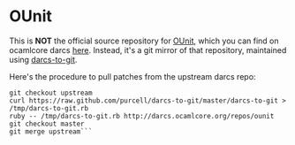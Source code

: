 # OUnit

This is **NOT** the official source repository for [OUnit](http://ounit.forge.ocamlcore.org/index.php), which you can find on ocamlcore darcs [here](http://darcs.ocamlcore.org/cgi-bin/darcsweb.cgi?r=ounit;a=summary). Instead, it's a git mirror of that repository, maintained using [darcs-to-git](http://www.sanityinc.com/articles/converting-darcs-repositories-to-git).

Here's the procedure to pull patches from the upstream darcs repo:

```
git checkout upstream
curl https://raw.github.com/purcell/darcs-to-git/master/darcs-to-git > /tmp/darcs-to-git.rb
ruby -- /tmp/darcs-to-git.rb http://darcs.ocamlcore.org/repos/ounit
git checkout master
git merge upstream```

